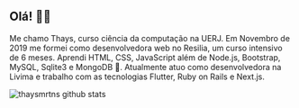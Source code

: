 ## Olá! 👋🌺
Me chamo Thays, curso ciência da computação na UERJ.   Em Novembro de 2019 me formei como desenvolvedora web no Resilia, um curso intensivo de 6 meses. Aprendi HTML, CSS, JavaScript além de Node.js, Bootstrap, MySQL, Sqlite3 e MongoDB 🐣. Atualmente atuo como desenvolvedora na Livima e trabalho com as tecnologias Flutter, Ruby on Rails e Next.js. 

![thaysmrtns github stats](https://github-readme-stats.vercel.app/api?username=thaysmrtns&show_icons=true&hide_border=true)
